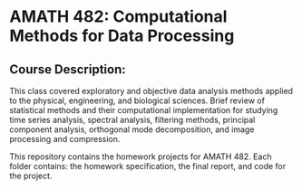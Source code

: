 # AMATH 482: Computational Methods for Data Processing 

## Course Description:
This class covered exploratory and objective data analysis methods applied to the physical, engineering, and biological sciences. Brief review of statistical methods and their computational implementation for studying time series analysis, spectral analysis, filtering methods, principal component analysis, orthogonal mode decomposition, and image processing and compression.

This repository contains the homework projects for AMATH 482. Each folder contains: the homework specification, the final report, and code for the project. 


